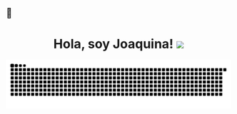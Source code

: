 
## 🐍  <h1 align="center">Hola, soy Joaquina! <img src="https://media.giphy.com/media/hvRJCLFzcasrR4ia7z/giphy.gif" width="35"></h1>
	
<p align = "center">
	<img src = "https://github.com/7oSkaaa/7oSkaaa/blob/output/github-contribution-grid-snake.svg?" alt = "Snake Game"/>
</p>
